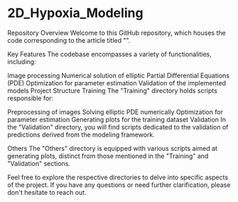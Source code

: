 # 2D_Hypoxia_Modeling


Repository Overview
Welcome to this GitHub repository, which houses the code corresponding to the article titled "".

Key Features
The codebase encompasses a variety of functionalities, including:

Image processing
Numerical solution of elliptic Partial Differential Equations (PDE)
Optimization for parameter estimation
Validation of the implemented models
Project Structure
Training
The "Training" directory holds scripts responsible for:

Preprocessing of images
Solving elliptic PDE numerically
Optimization for parameter estimation
Generating plots for the training dataset
Validation
In the "Validation" directory, you will find scripts dedicated to the validation of predictions derived from the modeling framework.

Others
The "Others" directory is equipped with various scripts aimed at generating plots, distinct from those mentioned in the "Training" and "Validation" sections.

Feel free to explore the respective directories to delve into specific aspects of the project. If you have any questions or need further clarification, please don't hesitate to reach out.
